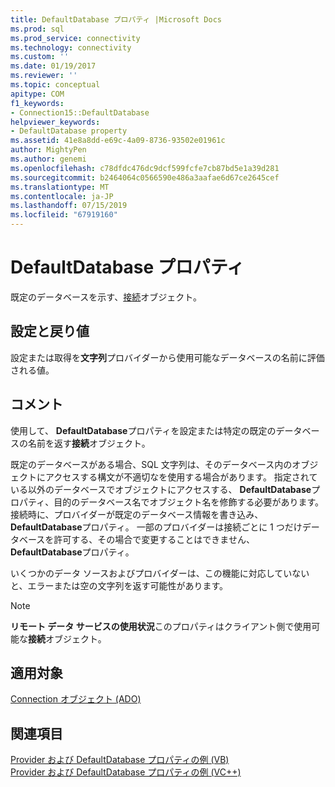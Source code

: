 ```yaml
---
title: DefaultDatabase プロパティ |Microsoft Docs
ms.prod: sql
ms.prod_service: connectivity
ms.technology: connectivity
ms.custom: ''
ms.date: 01/19/2017
ms.reviewer: ''
ms.topic: conceptual
apitype: COM
f1_keywords:
- Connection15::DefaultDatabase
helpviewer_keywords:
- DefaultDatabase property
ms.assetid: 41e8a8dd-e69c-4a09-8736-93502e01961c
author: MightyPen
ms.author: genemi
ms.openlocfilehash: c78dfdc476dc9dcf599fcfe7cb87bd5e1a39d281
ms.sourcegitcommit: b2464064c0566590e486a3aafae6d67ce2645cef
ms.translationtype: MT
ms.contentlocale: ja-JP
ms.lasthandoff: 07/15/2019
ms.locfileid: "67919160"
---
```

# <a name="defaultdatabase-property"></a>DefaultDatabase プロパティ
既定のデータベースを示す、[接続](../../../ado/reference/ado-api/connection-object-ado.md)オブジェクト。  
  
## <a name="settings-and-return-values"></a>設定と戻り値  
 設定または取得を**文字列**プロバイダーから使用可能なデータベースの名前に評価される値。  
  
## <a name="remarks"></a>コメント  
 使用して、 **DefaultDatabase**プロパティを設定または特定の既定のデータベースの名前を返す**接続**オブジェクト。  
  
 既定のデータベースがある場合、SQL 文字列は、そのデータベース内のオブジェクトにアクセスする構文が不適切なを使用する場合があります。 指定されている以外のデータベースでオブジェクトにアクセスする、 **DefaultDatabase**プロパティ、目的のデータベース名でオブジェクト名を修飾する必要があります。 接続時に、プロバイダーが既定のデータベース情報を書き込み、 **DefaultDatabase**プロパティ。 一部のプロバイダーは接続ごとに 1 つだけデータベースを許可する、その場合で変更することはできません、 **DefaultDatabase**プロパティ。  
  
 いくつかのデータ ソースおよびプロバイダーは、この機能に対応していないと、エラーまたは空の文字列を返す可能性があります。  
  
> [!NOTE]
>  **リモート データ サービスの使用状況**このプロパティはクライアント側で使用可能な**接続**オブジェクト。  
  
## <a name="applies-to"></a>適用対象  
 [Connection オブジェクト (ADO)](../../../ado/reference/ado-api/connection-object-ado.md)  
  
## <a name="see-also"></a>関連項目  
 [Provider および DefaultDatabase プロパティの例 (VB)](../../../ado/reference/ado-api/provider-and-defaultdatabase-properties-example-vb.md)   
 [Provider および DefaultDatabase プロパティの例 (VC++)](../../../ado/reference/ado-api/provider-and-defaultdatabase-properties-example-vc.md)   
